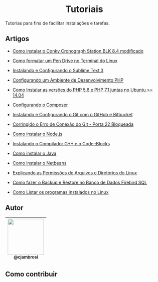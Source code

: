 <h1 align="center">Tutoriais</h1>

Tutorias para fins de facilitar instalações e tarefas.

## Artigos

- [Como instalar o Conky Cronograph Station BLK 8.4 modificado](https://github.com/CristianAmbrosi/tutoriais/blob/master/Instalar%20Conky%20Cronograph%20Station%20BLK.md)

- [Como formatar um Pen Drive no Terminal do Linux](https://github.com/CristianAmbrosi/tutoriais/blob/master/Formatar%20Pen%20Drive%20no%20Terminal%20Linux.md)

- [Instalando e Configurando o Sublime Text 3](https://github.com/CristianAmbrosi/tutoriais/blob/master/Instalando%20e%20Configurando%20o%20Sublime%20Text%203.md)

- [Configurando um Ambiente de Desenvolvimento PHP](https://github.com/CristianAmbrosi/tutoriais/blob/master/Instalando%20e%20Configurando%20Ambiente%20de%20Desenvolvimento%20PHP.md)

- [Como Instalar as versões do PHP 5.6 e PHP 7.1 juntas no Ubuntu >= 14.04](https://github.com/CristianAmbrosi/tutoriais/blob/master/Instalar%20as%20vers%C3%B5es%20do%20PHP%205.6%20e%20PHP%207.1%20juntas%20no%20Ubuntu.md)

- [Configurando o Composer](https://github.com/CristianAmbrosi/tutoriais/blob/master/Instalando%20e%20Configurando%20o%20Composer.md)

- [Instalando e Configurando o Git com o GitHub e Bitbucket](https://github.com/CristianAmbrosi/tutoriais/blob/master/Instalando%20e%20Configurando%20o%20Git%20com%20o%20GitHub%20e%20Bitbucket.md)

- [Corringido o Erro de Conexão do Git - Porta 22 Bloqueada](https://github.com/CristianAmbrosi/tutoriais/blob/master/Erro%20de%20Conex%C3%A3o%20-%20Porta%2022%20Bloqueada.md)

- [Como instalar o Node.js](https://github.com/CristianAmbrosi/tutoriais/blob/master/Instalar%20Node.js%20no%20Ubuntu.md)

- [Instalando o Compilador G++ e o Code::Blocks](https://github.com/CristianAmbrosi/tutoriais/blob/master/Instalar%20G++%20e%20CodeBlocks%20no%20Ubuntu.md)

- [Como instalar o Java](https://github.com/CristianAmbrosi/tutoriais/blob/master/Instalar%20Java%20no%20Ubuntu.md)

- [Como instalar o Netbeans](https://github.com/CristianAmbrosi/tutoriais/blob/master/Instalar%20Netbeans%20no%20Ubuntu.md)

- [Explicando as Permissões de Arquivos e Diretórios do Linux](https://github.com/CristianAmbrosi/tutoriais/blob/master/Permiss%C3%B5es%20de%20um%20Arquivo%20ou%20Diret%C3%B3rio%20no%20Linux.md)

- [Como fazer o Backup e Restore no Banco de Dados Firebird SQL](https://github.com/CristianAmbrosi/tutoriais/blob/master/Backup%20e%20Restore%20no%20Banco%20de%20Dados%20Firebird%20SQL.md)

- [Como Listar os programas instalados no Linux](https://github.com/CristianAmbrosi/tutoriais/blob/master/Ver%20programas%20instalados%20no%20Linux%20%28Ubuntu%29.md)

## Autor

| [<img src="https://avatars3.githubusercontent.com/u/9125404?s=460&v=4" width=115><br><sub>@cjambrosi</sub>](https://github.com/cjambrosi) 
| :---: |

## Como contribuir